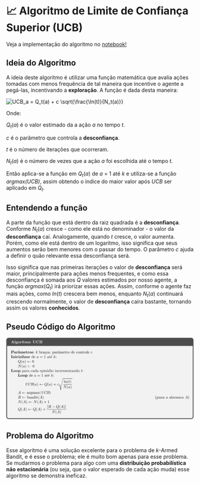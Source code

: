 
# 📈 Algoritmo de Limite de Confiança Superior (UCB)

Veja a implementação do algoritmo no [notebook!](ucb.ipynb)

## Ideia do Algoritmo
A ideia deste algoritmo é utilizar uma função matemática que avalia ações tomadas com menos frequência de tal maneira que incentive o agente a pegá-las, incentivando a **exploração**.
A função é dada desta maneira:

<img src="https://latex.codecogs.com/svg.latex?UCB_a&space;=&space;Q_t(a)&space;&plus;&space;c&space;\sqrt{\frac{\ln(t)}{N_t(a)}}" title="UCB_a = Q_t(a) + c \sqrt{\frac{\ln(t)}{N_t(a)}}" />

Onde: 

*Q*<sub>*t*</sub>(*a*) é o valor estimado da a ação *a* no tempo *t*.

*c* é o parâmetro que controla a **desconfiança**.

*t* é o número de iterações que ocorreram.

*N*<sub>*t*</sub>(*a*) é o número de vezes que a ação *a* foi escolhida até o tempo *t*.

Então aplica-se a função em *Q*<sub>*t*</sub>(*a*) de *a* = 1 até *k* e utiliza-se a função *argmax(UCB)*, assim obtendo o índice do maior valor após *UCB* ser aplicado em *Q*<sub>*t*</sub>.

## Entendendo a função
A parte da função que está dentro da raiz quadrada é a **desconfiança**. Conforme *N*<sub>*t*</sub>(*a*) cresce - como ele está no denominador - o valor da **desconfiança** caí. Analogamente, quando *t* cresce, o valor aumenta. Porém, como ele está dentro de um logaritmo, isso significa que seus aumentos serão bem menores com o passar do tempo. O parâmetro *c* ajuda a definir o quão relevante essa desconfiança será.

Isso significa que nas primeiras iterações o valor de **desconfiança** será maior, principalmente para ações menos frequentes, e como essa desconfiança é somada aos *Q* valores estimados por nosso agente, a função *argmax*(*Q*<sub>*t*</sub>) irá priorizar essas ações. Assim, conforme o agente faz mais ações, como *ln*(*t*) crescera bem menos, enquanto *N*<sub>*t*</sub>(*a*) continuará crescendo normalmente, o valor de **desconfiança** caíra bastante, tornando assim os valores **conhecidos**.

## Pseudo Código do Algoritmo
![Pseudo Algoritmo](imgs/algoritmo.svg)

## Problema do Algoritmo
Esse algoritmo é uma solução excelente para o problema de *k*-Armed Bandit, e é esse o problema; ele é muito bom apenas para esse problema. Se mudarmos o problema para algo com uma **distribuição probabilística não estacionária** (ou seja, que o valor esperado de cada ação muda) esse algoritmo se demonstra ineficaz.
